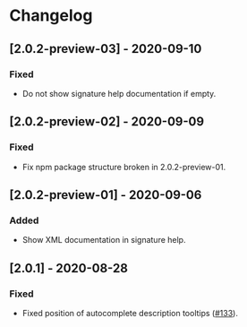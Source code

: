 # Changelog

## [2.0.2-preview-03] - 2020-09-10

### Fixed
- Do not show signature help documentation if empty.

## [2.0.2-preview-02] - 2020-09-09

### Fixed
- Fix npm package structure broken in 2.0.2-preview-01.

## [2.0.2-preview-01] - 2020-09-06

### Added
- Show XML documentation in signature help.

## [2.0.1] - 2020-08-28

### Fixed
- Fixed position of autocomplete description tooltips ([#133](https://github.com/ashmind/mirrorsharp/issues/133)).